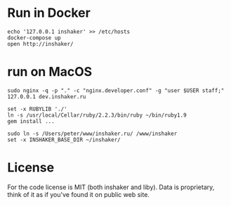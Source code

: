 # Run in Docker

    echo '127.0.0.1 inshaker' >> /etc/hosts
    docker-compose up
    open http://inshaker/


# run on MacOS

	sudo nginx -q -p "." -c "nginx.developer.conf" -g "user $USER staff;"
	127.0.0.1 dev.inshaker.ru

	set -x RUBYLIB './'
	ln -s /usr/local/Cellar/ruby/2.2.3/bin/ruby ~/bin/ruby1.9
	gem install ...

	sudo ln -s /Users/peter/www/inshaker.ru/ /www/inshaker
	set -x INSHAKER_BASE_DIR ~/inshaker/

# License

For the code license is MIT (both inshaker and liby).
Data is proprietary, think of it as if you've found it on public web site.
